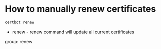 # How to manually renew certificates

```bash
certbot renew
```

- renew - renew command will update all current certificates

group: renew
